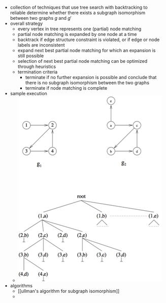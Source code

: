 - collection of techniques that use tree search with backtracking to reliable determine whether there exists a subgraph isomorphism between two graphs $g$ and $g'$
- overall strategy
	- every vertex in tree represents one (partial) node matching
	- partial node matching is expanded by one node at a time
	- backtrack if edge structure constraint is violated, or if edge or node labels are inconsistent
	- expand next best partial node matching for which an expansion is still possible
	- selection of next best partial node matching can be optimized through heuristics
	- termination criteria
		- terminate if no further expansion is possible and conclude that there is no subgraph isomorphism between the two graphs
		- terminate if node matching is complete
- sample execution
	- ![subgraph-isomorphism-tree-execution.png](../assets/subgraph-isomorphism-tree-execution_1740583544419_0.png)
- algorithms
	- [[ullman's algorithm for subgraph isomorphism]]
	-
